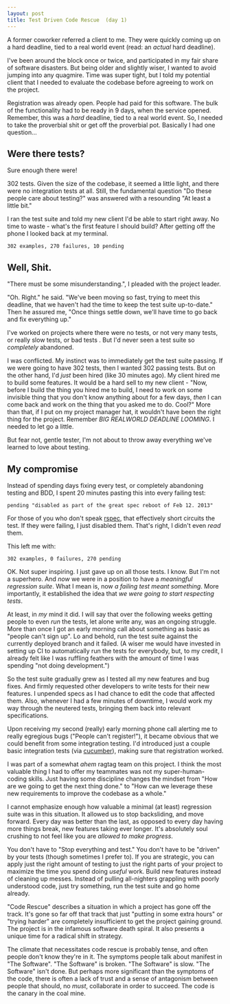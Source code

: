 ```yaml
---
layout: post
title: Test Driven Code Rescue  (day 1)
---
```


A former coworker referred a client to me. They were quickly coming up
on a hard deadline, tied to a real world event (read: an *actual*  hard
deadline).

I've been around the block once or twice, and participated in my fair
share of software disasters. But being older and slightly wiser, I wanted to
avoid jumping into any quagmire. Time was super tight, but I told my
potential client that I needed to evaluate the codebase before agreeing
to work on the project.

Registration was already open. People had paid for this software. The
bulk of the functionality had to be ready in 9 days, when the service
opened. Remember, this was a *hard* deadline, tied to a real world
event. So, I needed to take the proverbial shit or get off the proverbial
pot. Basically I had one question...

Were there tests?
------------------

Sure enough there were!

302 tests. Given the size of the codebase, it seemed a little light, and
there were no integration tests at all. Still, the fundamental question
"Do these people care about testing?" was answered with a resounding "At
least a little bit."

I ran the test suite and told my new client I'd be able to start right
away. No time to waste - what's the first feature I should build? After
getting off the phone I looked back at my terminal.

    302 examples, 270 failures, 10 pending

Well, Shit.
-----------

"There must be some misunderstanding.", I pleaded with the project
leader.

"Oh. Right." he said. "We've been moving so fast, trying to meet
this deadline, that we haven't had the time to keep the test suite
up-to-date." Then he assured me, "Once things settle down, we'll have time to
go back and fix everything up."

I've worked on projects where there were no tests, or not very many
tests, or really slow tests, or bad tests . But I'd never seen a test
suite so *completely* abandoned. 

I was conflicted. My instinct was to immediately get the test suite
passing. If we were going to have 302 tests, then I wanted 302 passing
tests. But on the other hand, I'd *just* been hired (like 30 minutes
ago). My client hired me to build some features. It would be a hard sell
to my new client - "Now, before I build the thing you hired me to build,
I need to work on some invisible thing that you don't know anything
about for a few days, *then* I can come back and work on the thing that
you asked me to do. Cool?" More than that, if I put on my project
manager hat, it wouldn't have been the right thing for the project.
Remember *BIG REALWORLD DEADLINE LOOMING*. I needed to let go a little.

But fear not, gentle tester, I'm not about to throw away everything we've
learned to love about testing.
 
My compromise
-------------

Instead of spending days fixing every test, or completely
abandoning testing and BDD, I spent 20 minutes pasting this into every
failing test:

    pending "disabled as part of the great spec reboot of Feb 12. 2013"


For those of you who don't speak [rspec](http://rspec.info), that
effectively short circuits the test.  If they were failing, I just
disabled them. That's right, I didn't even *read* them.

This left me with:

    302 examples, 0 failures, 270 pending

OK. Not super inspiring. I just gave up on all those tests. I know. But
I'm not a superhero. And *now* we were in a position to have a
*meaningful regression suite*. What I mean is, now *a failing test meant
something*. More importantly, it established the idea that *we were
going to start respecting tests*.

At least, in *my* mind it did. I will say that over the following weeks getting
people to even *run* the tests, let alone write any, was an ongoing struggle.
More than once I got an early morning call about something as basic as "people
can't sign up". Lo and behold, run the test suite against the currently
deployed branch and it failed. (A wiser me would have invested in setting
up CI to automatically run the tests for everybody, but, to my credit,
I already felt like I was ruffling feathers with the amount of time I
was spending "not doing development.")

So the test suite gradually grew as I tested all my new features and bug
fixes. And firmly requested other developers to write tests for their
new features. I unpended specs as I had chance to edit the code that
affected them. Also, whenever I had a few minutes of downtime, I would
work my way through the neutered tests, bringing them back into relevant
specifications.

Upon receiving my second (really) early morning phone call alerting me
to really egregious bugs ("People can't register!"), it became obvious
that we could benefit from some integration testing. I'd introduced just
a couple basic integration tests (via [cucumber](http://cukes.info/)),
making sure that registration worked.

I was part of a somewhat _ahem_ ragtag team on this project. I think the
most valuable thing I had to offer my teammates was not my
super-human-coding skills. Just having some discipline changes the
mindset from "How are we going to get the next thing done." to "How can
we leverage these new requirements to improve the codebase as a whole."

I cannot emphasize enough how valuable a minimal (at least) regression
suite was in this situation. It allowed us to stop backsliding, and move
forward. Every day was better than the last, as opposed to every day
having more things break, new features taking ever longer. It's
absolutely soul crushing to not feel like you are *allowed to make
progress*.

You don't have to "Stop everything and test." You don't have to be
"driven" by your tests (though sometimes I prefer to). If you are
strategic, you can apply just the right amount of testing to just the
right parts of your project to maximize the time you spend doing
*useful* work. Build new features instead of cleaning up messes. Instead
of pulling all-nighters grappling with poorly understood code, just try
something, run the test suite and go home already.

"Code Rescue" describes a situation in which a project has gone off the
track. It's gone so far off that track that just "putting in some extra
hours" or "trying harder" are completely insufficient to get the project
gaining ground. The project is in the infamous software death spiral. It
also presents a unique time for a radical shift in strategy.

The climate that necessitates code rescue is probably tense, and often
people don't know they're in it. The symptoms people talk about manifest
in "The Software". "The Software" is broken.  "The Software" is slow.
"The Software" isn't done. But perhaps more significant than the
symptoms of the code, there is often a lack of trust and a sense of
antagonism between people that should, no *must*, collaborate in order
to succeed. The code is the canary in the coal mine.

